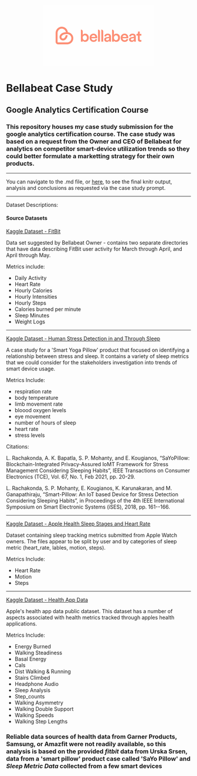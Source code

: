 
<p align="center">
  <img src="https://github.com/nickcostanzo-work/bellabeat_case_study/blob/main/images/bellabeat_logo.png" alt="Bellabeat Logo"/>
</p>

# Bellabeat Case Study
## Google Analytics Certification Course

### This repository houses my case study submission for the google analytics certification course.  The case study was based on a request from the Owner and CEO of Bellabeat for analytics on competitor smart-device utilization trends so they could better formulate a marketting strategy for their own products.  

***

You can navigate to the .md file, or [here](https://github.com/nickcostanzo-work/bellabeat_case_study/blob/main/bellabeat_case_study.md), to see the final knitr output, analysis and conclusions as requested via the case study prompt.

***

Dataset Descriptions:
#### Source Datasets

[Kaggle Dataset - FitBit](https://www.kaggle.com/datasets/arashnic/fitbit)

Data set suggested by Bellabeat Owner - contains two separate directories that have data describing FitBit user activity for March through April, and April through May.  

Metrics include:

* Daily Activity
* Heart Rate
* Hourly Calories
* Hourly Intensities
* Hourly Steps
* Calories burned per minute
* Sleep Minutes
* Weight Logs

***

[Kaggle Dataset - Human Stress Detection in and Through Sleep](https://www.kaggle.com/datasets/laavanya/human-stress-detection-in-and-through-sleep)

A case study for a 'Smart Yoga Pillow' product that focused on identifying a relationship between stress and sleep.  It contains a variety of sleep metrics that we could consider for the stakeholders investigation into trends of smart device usage. 

Metrics Include:

* respiration rate
* body temperature
* limb movement rate
* bloood oxygen levels
* eye movement
* number of hours of sleep
* heart rate
* stress levels

Citations:

L. Rachakonda, A. K. Bapatla, S. P. Mohanty, and E. Kougianos, “SaYoPillow: Blockchain-Integrated Privacy-Assured IoMT Framework for Stress Management Considering Sleeping Habits”, IEEE Transactions on Consumer Electronics (TCE), Vol. 67, No. 1, Feb 2021, pp. 20-29.

L. Rachakonda, S. P. Mohanty, E. Kougianos, K. Karunakaran, and M. Ganapathiraju, “Smart-Pillow: An IoT based Device for Stress Detection Considering Sleeping Habits”, in Proceedings of the 4th IEEE International Symposium on Smart Electronic Systems (iSES), 2018, pp. 161--166.

***

[Kaggle Dataset - Apple Health Sleep Stages and Heart Rate ](https://www.kaggle.com/datasets/aeryss/apple-health-sleep-stages-and-heart-rate)

Dataset containing sleep tracking metrics submitted from Apple Watch owners.  The files appear to be split by user and by categories of sleep metric (heart_rate, lables, motion, steps).  

Metrics Include:

* Heart Rate
* Motion
* Steps

***

[Kaggle Dataset - Health App Data](https://www.kaggle.com/datasets/dannyperez014/health-app-data-2017-2024)

Apple's health app data public dataset.  This dataset has a number of aspects associated with health metrics tracked through apples health applications.  

Metrics Include:
* Energy Burned
* Walking Steadiness
* Basal Energy
* Cals
* Dist Walking & Running
* Stairs Climbed
* Headphone Audio
* Sleep Analysis
* Step_counts
* Walking Asymmetry
* Walking Double Support
* Walking Speeds
* Walking Step Lengths

### Reliable data sources of health data from Garner Products, Samsung, or Amazfit were not readily available, so this analysis is based on the provided *fitbit* data from Urska Srsen, data from a 'smart pillow' product case called 'SaYo Pillow' and *Sleep Metric Data* collected from a few smart devices
